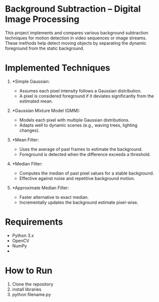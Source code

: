 # Background Subtraction – Digital Image Processing

This project implements and compares various background subtraction techniques for motion detection in video sequences or image streams. These methods help detect moving objects by separating the dynamic foreground from the static background.

# Implemented Techniques

1. *Simple Gaussian:
   - Assumes each pixel intensity follows a Gaussian distribution.
   - A pixel is considered foreground if it deviates significantly from the estimated mean.

2. *Gaussian Mixture Model (GMM):
   - Models each pixel with multiple Gaussian distributions.
   - Adapts well to dynamic scenes (e.g., waving trees, lighting changes).

3. *Mean Filter:
   - Uses the average of past frames to estimate the background.
   - Foreground is detected when the difference exceeds a threshold.

4. *Median Filter:
   - Computes the median of past pixel values for a stable background.
   - Effective against noise and repetitive background motion.

5. *Approximate Median Filter:
   - Faster alternative to exact median.
   - Incrementally updates the background estimate pixel-wise.

# Requirements

- Python 3.x
- OpenCV
- NumPy
- 
 # How to Run
 
1. Clone the repository
2. install libraries
3. python filename.py
 
